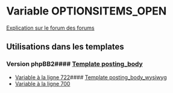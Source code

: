 # Variable OPTIONSITEMS_OPEN
[Explication sur le forum des forums](http://forum.forumactif.com/t294113-listing-des-variables#OPTIONSITEMS_OPEN)
## Utilisations dans les templates
### Version phpBB2#### [Template posting_body](subsilver/posting_body.md)
* [Variable à la ligne 722](../subsilver/posting_body.tpl#L722)#### [Template posting_body_wysiwyg](subsilver/posting_body_wysiwyg.md)
* [Variable à la ligne 700](../subsilver/posting_body_wysiwyg.tpl#L700)